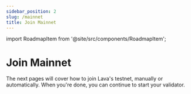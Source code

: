 ```yaml
---
sidebar_position: 2
slug: /mainnet
title: Join Mainnet
---
```


import RoadmapItem from '@site/src/components/RoadmapItem';

# Join Mainnet

The next pages will cover how to join Lava's testnet, manually or automatically. When you're done, you can continue to start your validator.

[<RoadmapItem icon="🦾" title="Steps to join (with CosmoVisor)" description="Join the network, step by step"/>](/mainnet-manual-cosmovisor)
[<RoadmapItem icon="🛠" title="Steps to join (without CosmoVisor)" description="Join the network, step by step"/>](/mainnet-manual)